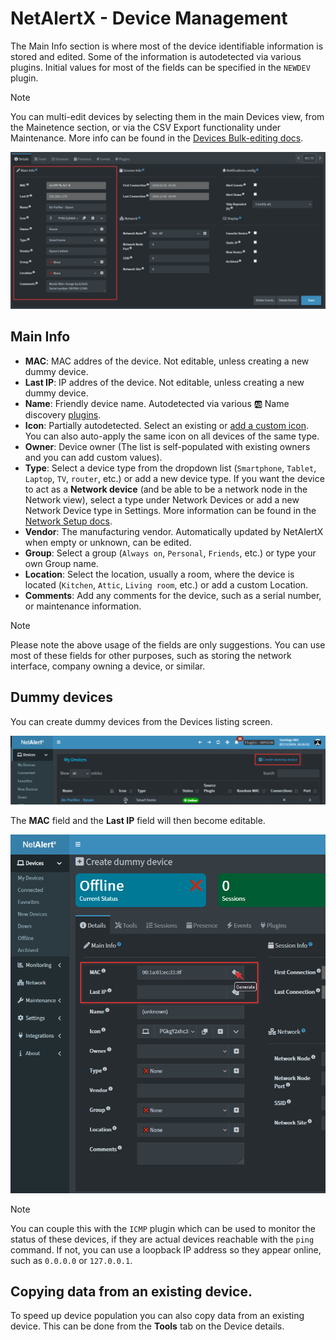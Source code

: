 # NetAlertX - Device Management

The Main Info section is where most of the device identifiable information is stored and edited. Some of the information is autodetected via various plugins. Initial values for most of the fields can be specified in the `NEWDEV` plugin.


> [!NOTE] 
>
> You can multi-edit devices by selecting them in the main Devices view, from the Mainetence section, or via the CSV Export functionality under Maintenance. More info can be found in the [Devices Bulk-editing docs](https://github.com/jokob-sk/NetAlertX/blob/main/docs/DEVICES_BULK_EDITING.md).


 ![Main Info](/docs/img/DEVICE_MANAGEMENT/DeviceManagement_MainInfo.png)


## Main Info

  - **MAC**: MAC addres of the device. Not editable, unless creating a new dummy device.
  - **Last IP**: IP addres of the device. Not editable, unless creating a new dummy device.
  - **Name**: Friendly device name. Autodetected via various 🆎 Name discovery [plugins](https://github.com/jokob-sk/NetAlertX/blob/main/front/plugins/README.md).
  - **Icon**: Partially autodetected. Select an existing or [add a custom icon](https://github.com/jokob-sk/NetAlertX/blob/main/docs/ICONS.md). You can also auto-apply the same icon on all devices of the same type. 
  - **Owner**: Device owner (The list is self-populated with existing owners and you can add custom values).
  - **Type**: Select a device type from the dropdown list (`Smartphone`, `Tablet`,
      `Laptop`, `TV`, `router`, etc.) or add a new device type. If you want the device to act as a **Network device** (and be able to be a network node in the Network view), select a type under Network Devices or add a new Network Device type in Settings. More information can be found in the [Network Setup docs](https://github.com/jokob-sk/NetAlertX/blob/main/docs/NETWORK_TREE.md). 
  - **Vendor**: The manufacturing vendor. Automatically updated by NetAlertX when empty or unknown, can be edited.
  - **Group**: Select a group (`Always on`, `Personal`, `Friends`, etc.) or type
      your own Group name.
  - **Location**: Select the location, usually a room, where the device is located (`Kitchen`, `Attic`, `Living room`, etc.) or add a custom Location.  
  - **Comments**: Add any comments for the device, such as a serial number, or maintenance information.

> [!NOTE] 
>
> Please note the above usage of the fields are only suggestions. You can use most of these fields for other purposes, such as storing the network interface, company owning a device, or similar. 

## Dummy devices

You can create dummy devices from the Devices listing screen. 

![Create Dummy Device](/docs/img/DEVICE_MANAGEMENT/Devices_CreateDummyDevice.png)

The **MAC** field and the **Last IP** field will then become editable.

![Save Dummy Device](/docs/img/DEVICE_MANAGEMENT/DeviceEdit_SaveDummyDevice.png)


> [!NOTE] 
>
> You can couple this with the `ICMP` plugin which can be used to monitor the status of these devices, if they are actual devices reachable with the `ping` command. If not, you can use a loopback IP address so they appear online, such as `0.0.0.0` or `127.0.0.1`.

## Copying data from an existing device. 

To speed up device population you can also copy data from an existing device. This can be done from the **Tools** tab on the Device details. 


